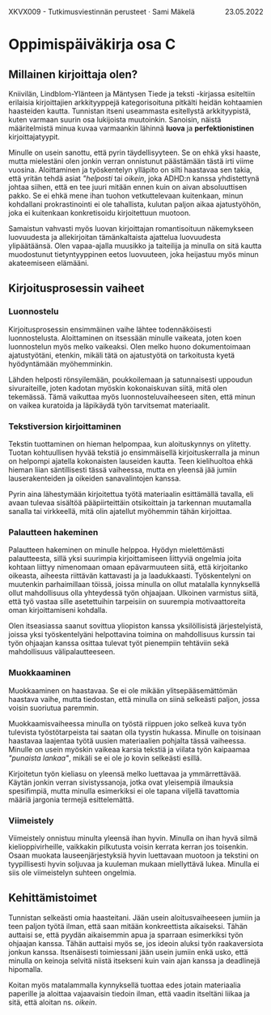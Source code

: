XKVX009 - Tutkimusviestinnän perusteet &middot; Sami Mäkelä <span style="float:right">23.05.2022</span>

# Oppimispäiväkirja osa C

## Millainen kirjoittaja olen?
Kniivilän, Lindblom-Ylänteen ja Mäntysen Tiede ja teksti -kirjassa esiteltiin erilaisia kirjoittajien arkkityyppejä kategorisoituna pitkälti heidän kohtaamien haasteiden kautta. Tunnistan itseni useammasta esitellystä arkkityypistä, kuten varmaan suurin osa lukijoista muutoinkin. Sanoisin, näistä määritelmistä minua kuvaa varmaankin lähinnä **luova** ja **perfektionistinen** kirjoittajatyypit.

Minulle on usein sanottu, että pyrin täydellisyyteen. Se on ehkä yksi haaste, mutta mielestäni olen jonkin verran onnistunut päästämään tästä irti viime vuosina. Aloittaminen ja työskentelyn ylläpito on silti haastavaa sen takia, että yritän tehdä asiat *"helposti* tai *oikein*, joka ADHD:n kanssa yhdistettynä johtaa siihen, että en tee juuri mitään ennen kuin on aivan absoluuttisen pakko. Se ei ehkä mene ihan tuohon vetkuttelevaan kuitenkaan, minun kohdallani prokrastinointi ei ole tahallista, kulutan paljon aikaa ajatustyöhön, joka ei kuitenkaan konkretisoidu kirjoitettuun muotoon.

Samaistun vahvasti myös luovan kirjoittajan romantisoituun näkemykseen luovuudesta ja allekirjoitan tämänkaltaista ajattelua luovuudesta ylipäätäänsä. Olen vapaa-ajalla muusikko ja taiteilija ja minulla on sitä kautta muodostunut tietyntyyppinen eetos luovuuteen, joka heijastuu myös minun akateemiseen elämääni.

## Kirjoitusprosessin vaiheet

### Luonnostelu
Kirjoitusprosessin ensimmäinen vaihe lähtee todennäköisesti luonnostelusta. Aloittaminen on itsessään minulle vaikeata, joten koen luonnostelun myös melko vaikeaksi. Olen melko huono dokumentoimaan ajatustyötäni, etenkin, mikäli tätä on ajatustyötä on tarkoitusta kyetä hyödyntämään myöhemminkin. 

Lähden helposti rönsyilemään, poukkoilemaan ja satunnaisesti uppoudun sivuraiteille, joten kadotan myöskin kokonaiskuvan siitä, mitä olen tekemässä. Tämä vaikuttaa myös luonnosteluvaiheeseen siten, että minun on vaikea kuratoida ja läpikäydä työn tarvitsemat materiaalit.

### Tekstiversion kirjoittaminen
Tekstin tuottaminen on hieman helpompaa, kun aloituskynnys on ylitetty. Tuotan kohtuullisen hyvää tekstiä jo ensimmäisellä kirjoituskerralla ja minun on helpompi ajatella kokonaisten lauseiden kautta. Teen kielihuoltoa ehkä hieman liian säntillisesti tässä vaiheessa, mutta en yleensä jää jumiin lauserakenteiden ja oikeiden sanavalintojen kanssa. 

Pyrin aina lähestymään kirjoitettua työtä materiaalin esittämällä tavalla, eli avaan tulevaa sisältöä pääpiirteittäin otsikoittain ja tarkennan muutamalla sanalla tai virkkeellä, mitä olin ajatellut myöhemmin tähän kirjoittaa.

### Palautteen hakeminen
Palautteen hakeminen on minulle helppoa. Hyödyn mielettömästi palautteesta, sillä yksi suurimpia kirjoittamiseen liittyviä ongelmia joita kohtaan liittyy nimenomaan omaan epävarmuuteen siitä, että kirjoitanko oikeasta, aiheesta riittävän kattavasti ja ja laadukkaasti. Työskentelyni on muutenkin parhaimillaan töissä, joissa minulla on ollut matalalla kynnyksellä ollut mahdollisuus olla yhteydessä työn ohjaajaan. Ulkoinen varmistus siitä, että työ vastaa sille asetettuihin tarpeisiin on suurempia motivaattoreita oman kirjoittamiseni kohdalla.

Olen itseasiassa saanut sovittua yliopiston kanssa yksilöllisistä järjestelyistä, joissa yksi työskentelyäni helpottavina toimina on mahdollisuus kurssin tai työn ohjaajan kanssa osittaa tulevat työt pienempiin tehtäviin sekä mahdollisuus välipalautteeseen.

### Muokkaaminen
Muokkaaminen on haastavaa. Se ei ole mikään ylitsepääsemättömän haastava vaihe, mutta tiedostan, että minulla on siinä selkeästi paljon, jossa voisin suoriutua paremmin.

Muokkaamisvaiheessa minulla on työstä riippuen joko selkeä kuva työn tulevista työstötarpeista tai saatan olla tyystin hukassa. Minulle on toisinaan haastavaa laajentaa työtä uusien materiaalien pohjalta tässä vaiheessa. Minulle on usein myöskin vaikeaa karsia tekstiä ja viilata työn kaipaamaa *"punaista lankaa"*, mikäli se ei ole jo kovin selkeästi esillä.

Kirjoitetun työn kieliasu on yleensä melko luettavaa ja ymmärrettävää. Käytän jonkin verran sivistyssanoja, jotka ovat yleisempiä ilmauksia spesifimpiä, mutta minulla esimerkiksi ei ole tapana viljellä tavattomia määriä jargonia termejä esittelemättä.

### Viimeistely
Viimeistely onnistuu minulta yleensä ihan hyvin. Minulla on ihan hyvä silmä kielioppivirheille, vaikkakin pilkutusta voisin kerrata kerran jos toisenkin. Osaan muokata lauseenjärjestyksiä hyvin luettavaan muotoon ja tekstini on tyypillisesti hyvin soljuvaa ja kuuleman mukaan miellyttävä lukea. Minulla ei siis ole viimeistelyn suhteen ongelmia.

## Kehittämistoimet

Tunnistan selkeästi omia haasteitani. Jään usein aloitusvaiheeseen jumiin ja teen paljon työtä ilman, että saan mitään konkreettista aikaiseksi. Tähän auttaisi se, että pyydän aikaisemmin apua ja sparraan esimerkiksi työn ohjaajan kanssa. Tähän auttaisi myös se, jos ideoin aluksi työn raakaversiota jonkun kanssa. Itsenäisesti toimiessani jään usein jumiin enkä usko, että minulla on keinoja selvitä niistä itsekseni kuin vain ajan kanssa ja deadlinejä hipomalla.

Koitan myös matalammalla kynnyksellä tuottaa edes jotain materiaalia paperille ja aloittaa vajaavaisin tiedoin ilman, että vaadin itseltäni liikaa ja sitä, että aloitan ns. *oikein*.